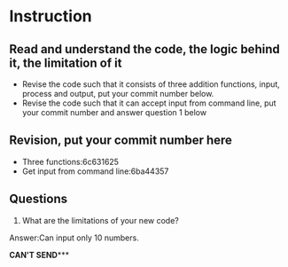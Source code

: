 ﻿# Instruction

## Read and understand the code, the logic behind it, the limitation of it
* Revise the code such that it consists of three addition functions, input, process and output, put your commit number below.
* Revise the code such that it can accept input from command line, put your commit number and answer question 1 below

## Revision, put your commit number here
* Three functions:6c631625 
* Get input from command line:6ba44357 

## Questions
1. What are the limitations of your new code?

Answer:Can input only 10 numbers.

************CAN'T SEND***************